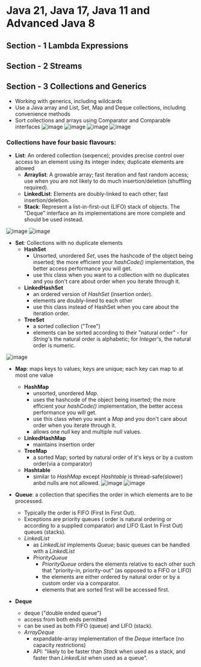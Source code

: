 # Java 21, Java 17, Java 11 and Advanced Java 8
## Section - 1 Lambda Expressions
## Section - 2 Streams
## Section - 3 Collections and Generics
- Working with generics, including wildcards
- Use a Java array and List, Set, Map and Deque collections, including convenience methods
- Sort collections and arrays using Comparator and Comparable interfaces
![image](https://github.com/tutkuince/advanced-java/assets/33215575/fbc7d709-df49-4226-9142-0a1b8ac4985f)
![image](https://github.com/tutkuince/advanced-java/assets/33215575/3d599e84-9d2f-4ff9-bc2d-ac9b02b6031f)
![image](https://github.com/tutkuince/advanced-java/assets/33215575/a2c4d875-62c1-411b-925e-b17fc371fa07)
![image](https://github.com/tutkuince/advanced-java/assets/33215575/cc96a43f-b29d-4840-9e48-73260b6a913c)
### Collections have four basic flavours:
- <b>List</b>: An ordered collection (seqıence); provides precise control over access to an element using its integer index; duplicate elements are allowed
  - <b>Arraylist</b>: A growable array; fast iteration and fast random access; use when you are not likely to do much insertion/deletion (shuffling required).
  - <b>LinkedList</b>: Elements are doubly-linked to each other; fast insertion/deletion.
  - <b>Stack</b>: Represent a list-in-first-out (LIFO) stack of objects. The "Deque" interface an its implementations are more complete and should be used instead.

![image](https://github.com/tutkuince/advanced-java/assets/33215575/acc0a915-ce18-4ecb-adc4-c6137c4ba486)
![image](https://github.com/tutkuince/advanced-java/assets/33215575/7510341c-4662-402b-8307-8225e278070d)

- <b>Set</b>: Collections with no duplicate elements
  - <b>HashSet</b>
    - Unsorted, unordered <i>Set</i>, uses the hashcode of the object being inserted; the more efficient your <i>hashCode()</i> implementation, the better access performance you will get.
    - use this class when you want to a collection with no duplicates and you don't care about order when you iterate through it.
  - <b>LinkedHashSet</b>
    - an ordered version of <i>HashSet</i> (insertion order).
    - elements are doubly-lined to each other
    - use this class instead of HashSet when you care about the iteration order.
  - <b>TreeSet</b>
    - a sorted collection ("Tree")
    - elements can be sorted according to their "natural order" - for <i>String</i>'s the natural order is alphabetic; for <i>Integer'</i>s, the natural order is numeric.

![image](https://github.com/tutkuince/advanced-java/assets/33215575/4132e9a9-6faa-4344-90f7-bf0200c0c324)
- <b>Map</b>: maps keys to values; keys are unique; each key can map to at most one value
  - <b>HashMap</b>
    - unsorted, unordered <i>Map</i>.
    - uses the hashcode of the object being inserted; the more efficient your <i>hashCode()</i> implementation, the better access performance you will get.
    - use this class when you want a <i>Map</i> and you don't care about order when you iterate through it.
    - allows one <i>null</i> key and multiple <i>null</i> values.
  - <b>LinkedHashMap</b>
    - maintains insertion order
  - <b>TreeMap</b>
    - a sorted Map; sorted by natural order of it's keys or by a custom order(via a comparator)
  - <b>Hashtable</b>
    - similar to <i>HashMap</i> except <i>Hashtable</i> is thread-safe(slower) anbd nulls are not allowed.
![image](https://github.com/tutkuince/advanced-java/assets/33215575/51ff6fac-f016-4bb6-8f8f-aa7f67ecb9df)
![image](https://github.com/tutkuince/advanced-java/assets/33215575/53374270-86d3-456e-b8f3-75a87e87421a)

- <b>Queue</b>: a collection that specifies the order in which elements are to be processed.
  - Typically the order is FIFO (First In First Out).
  - Exceptions are priority queues ( order is natural ordering or according to a supplied comparator) and LIFO (Last In First Out) queues (stacks).
  - <i>LinkedList</i>
    - as <i>LinkedList</i> implements <i>Queue</i>; basic queues can be handled with a <i>LinkedList</i>
    - <i>PriorityQueue</i>
      - <i>PriorityQueue</i> orders the elements relative to each other such that "priority-in, priority-out" (as opposed to a FIFO or LIFO)
      - the elements are either ordered by natural order or by a custom order via a comparator.
      - elements that are sorted first will be accessed first.
- <b>Deque</b>
  - deque ("double ended queue")
  - access from both ends permitted
  - can be used as both FIFO (queue) and LIFO (stack).
  - <i>ArrayDeque</i>
    - expandable-array implementation of the <i>Deque</i> interface (no capacity restrictions)
    - API: "likely to be faster than <i>Stack</i> when used as a stack, and faster than <i>LinkedList</i> when used as a queue".
